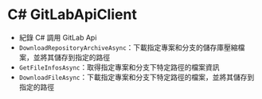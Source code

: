 # C# GitLabApiClient

- 紀錄 C# 調用 GitLab Api
- `DownloadRepositoryArchiveAsync`：下載指定專案和分支的儲存庫壓縮檔案，並將其儲存到指定的路徑
- `GetFileInfosAsync`：取得指定專案和分支下特定路徑的檔案資訊
- `DownloadFileAsync`：下載指定專案和分支下特定路徑的檔案，並將其儲存到指定的路徑